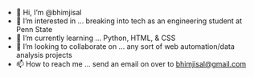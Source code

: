 - 👋 Hi, I’m @bhimjisal
- 👀 I’m interested in ... breaking into tech as an engineering student at Penn State
- 🌱 I’m currently learning ... Python, HTML, & CSS
- 💞️ I’m looking to collaborate on ... any sort of web automation/data analysis projects
- 📫 How to reach me ... send an email on over to bhimjisal@gmail.com

<!---
bhimjisal/bhimjisal is a ✨ special ✨ repository because its `README.md` (this file) appears on your GitHub profile.
You can click the Preview link to take a look at your changes.
--->
